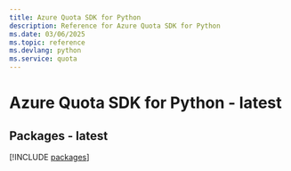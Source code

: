 ```yaml
---
title: Azure Quota SDK for Python
description: Reference for Azure Quota SDK for Python
ms.date: 03/06/2025
ms.topic: reference
ms.devlang: python
ms.service: quota
---
```

# Azure Quota SDK for Python - latest
## Packages - latest
[!INCLUDE [packages](quota-index.md)]